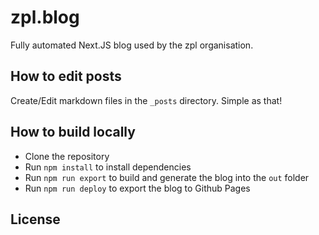 # zpl.blog

Fully automated Next.JS blog used by the zpl organisation.

## How to edit posts

Create/Edit markdown files in the `_posts` directory. Simple as that!

## How to build locally

- Clone the repository
- Run `npm install` to install dependencies
- Run `npm run export` to build and generate the blog into the `out` folder
- Run `npm run deploy` to export the blog to Github Pages

## License

